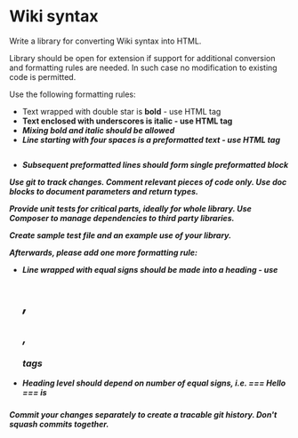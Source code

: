 # Wiki syntax

Write a library for converting Wiki syntax into HTML.

Library should be open for extension if support for additional conversion
and formatting rules are needed. In such case no modification to existing
code is permitted.

Use the following formatting rules:
- Text wrapped with double star is **bold** - use HTML tag <b>
- Text enclosed with underscores is italic - use HTML tag <i>
- Mixing bold and italic should be allowed
- Line starting with four spaces is a preformatted text - use HTML tag <pre>
- Subsequent preformatted lines should form single preformatted block

Use git to track changes. Comment relevant pieces of code only.
Use doc blocks to document parameters and return types.

Provide unit tests for critical parts, ideally for whole library.
Use Composer to manage dependencies to third party libraries.

Create sample test file and an example use of your library.

Afterwards, please add one more formatting rule:
- Line wrapped with equal signs should be made into a heading - use <h1>, <h2>, <h3> tags
- Heading level should depend on number of equal signs, i.e. === Hello === is <h3>

Commit your changes separately to create a tracable git history.
Don't squash commits together.